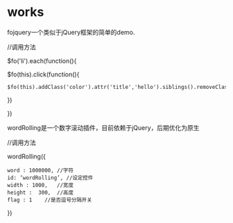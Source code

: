 # works
fojquery一个类似于jQuery框架的简单的demo.

//调用方法

$fo('li').each(function(){

  $fo(this).click(function(){
  
    $fo(this).addClass('color').attr('title','hello').siblings().removeClass('color').removeAttr('title')
    
  })
  
})

wordRolling是一个数字滚动插件，目前依赖于jQuery，后期优化为原生

//调用方法

wordRolling({

	word : 1000000,	//字符
	id: ‘wordRolling’, //设定控件
	width : 1000,	//宽度
	height :  300,	//高度
	flag : 1	//是否逗号分隔开关

})